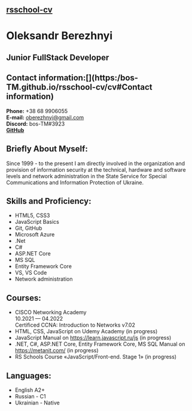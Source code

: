 ## [rsschool-cv](https://bos-TM.github.io/rsschool-cv/cv)

# Oleksandr Berezhnyi

## Junior FullStack Developer[](https:/bos-TM.github.io/rsschool-cv/cv#junior-frontend-developer)

## Contact information:[](https:/bos-TM.github.io/rsschool-cv/cv#Contact information)

**Phone:** +38 68 9906055  
**E-mail:** oberezhnyi@gmail.com  
**Discord:** bos-TM#3923  
[**GitHub**](https://github.com/bos-TM)  

## Briefly About Myself:[](https:/bos-TM.github.io/rsschool-cv/cv#briefly-about-myself)

Since 1999 - to the present I am directly involved in the organization and provision of information security at the technical, hardware and software levels and network administration in the State Service for Special Communications and Information Protection of Ukraine.

## Skills and Proficiency:[](https:/bos-TM.github.io/rsschool-cv/cv#skills-and-proficiency)
 * HTML5, CSS3  
 * JavaScript Basics  
 * Git, GitHub  
 * Microsoft Azure  
 * .Net  
 * C#  
 * ASP.NET Core  
 * MS SQL  
 * Entity Framework Core  
 * VS, VS Code  
 * Network administration  

## Courses:[](https:/bos-TM.github.io/rsschool-cv/cv#courses)

* CISCO Networking Academy  
  10.2021 — 04.2022  
  Certificed CCNA: Introduction to Networks v7.02  
* HTML, CSS, JavaScript on Udemy Academy (in progress)  
* JavaScript Manual on https://learn.javascript.ru/js (in progress)  
* .NET, C#, ASP.NET Core, Entity Framework Core, MS SQL Manual on https://metanit.com/ (in progress)  
* RS Schools Course «JavaScript/Front-end. Stage 1» (in progress)  

## Languages:[](https:/bos-TM.github.io/rsschool-cv/cv#languages)

* English A2+  
* Russian - С1  
* Ukrainian - Native  
